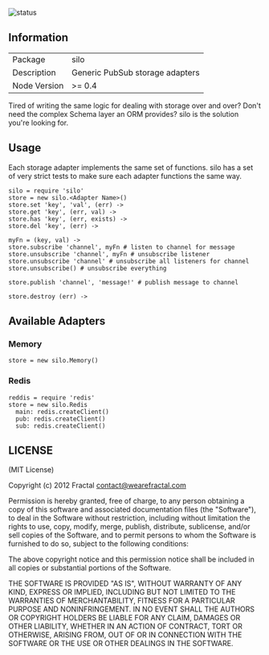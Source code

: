 ![status](https://secure.travis-ci.org/wearefractal/silo.png?branch=master)

## Information

<table>
<tr> 
<td>Package</td><td>silo</td>
</tr>
<tr>
<td>Description</td>
<td>Generic PubSub storage adapters</td>
</tr>
<tr>
<td>Node Version</td>
<td>>= 0.4</td>
</tr>
</table>

Tired of writing the same logic for dealing with storage over and over? Don't need the complex Schema layer an ORM provides? silo is the solution you're looking for.

## Usage

Each storage adapter implements the same set of functions. silo has a set of very strict tests to make sure each adapter functions the same way.

```coffee-script
silo = require 'silo'
store = new silo.<Adapter Name>()
store.set 'key', 'val', (err) ->
store.get 'key', (err, val) -> 
store.has 'key', (err, exists) ->
store.del 'key', (err) ->

myFn = (key, val) ->
store.subscribe 'channel', myFn # listen to channel for message
store.unsubscribe 'channel', myFn # unsubscribe listener
store.unsubscribe 'channel' # unsubscribe all listeners for channel
store.unsubscribe() # unsubscribe everything

store.publish 'channel', 'message!' # publish message to channel

store.destroy (err) ->
```

## Available Adapters

### Memory

```coffee-script
store = new silo.Memory()
```

### Redis

```coffee-script
reddis = require 'redis'
store = new silo.Redis
  main: redis.createClient()
  pub: redis.createClient()
  sub: redis.createClient()
```

## LICENSE

(MIT License)

Copyright (c) 2012 Fractal <contact@wearefractal.com>

Permission is hereby granted, free of charge, to any person obtaining
a copy of this software and associated documentation files (the
"Software"), to deal in the Software without restriction, including
without limitation the rights to use, copy, modify, merge, publish,
distribute, sublicense, and/or sell copies of the Software, and to
permit persons to whom the Software is furnished to do so, subject to
the following conditions:

The above copyright notice and this permission notice shall be
included in all copies or substantial portions of the Software.

THE SOFTWARE IS PROVIDED "AS IS", WITHOUT WARRANTY OF ANY KIND,
EXPRESS OR IMPLIED, INCLUDING BUT NOT LIMITED TO THE WARRANTIES OF
MERCHANTABILITY, FITNESS FOR A PARTICULAR PURPOSE AND
NONINFRINGEMENT. IN NO EVENT SHALL THE AUTHORS OR COPYRIGHT HOLDERS BE
LIABLE FOR ANY CLAIM, DAMAGES OR OTHER LIABILITY, WHETHER IN AN ACTION
OF CONTRACT, TORT OR OTHERWISE, ARISING FROM, OUT OF OR IN CONNECTION
WITH THE SOFTWARE OR THE USE OR OTHER DEALINGS IN THE SOFTWARE.
